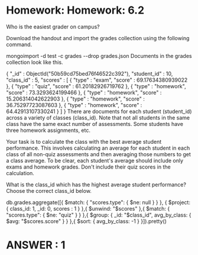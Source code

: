 # Homework: Homework: 6.2

Who is the easiest grader on campus?

Download the handout and import the grades collection using the following command.

mongoimport -d test -c grades --drop grades.json
Documents in the grades collection look like this.

{
	"_id" : ObjectId("50b59cd75bed76f46522c392"),
	"student_id" : 10,
	"class_id" : 5,
	"scores" : [
		{
			"type" : "exam",
			"score" : 69.17634380939022
		},
		{
			"type" : "quiz",
			"score" : 61.20182926719762
		},
		{
			"type" : "homework",
			"score" : 73.3293624199466
		},
		{
			"type" : "homework",
			"score" : 15.206314042622903
		},
		{
			"type" : "homework",
			"score" : 36.75297723087603
		},
		{
			"type" : "homework",
			"score" : 64.42913107330241
		}
	]
}
There are documents for each student (student_id) across a variety of classes (class_id). Note that not all students in the same class have the same exact number of assessments. Some students have three homework assignments, etc.

Your task is to calculate the class with the best average student performance. This involves calculating an average for each student in each class of all non-quiz assessments and then averaging those numbers to get a class average. To be clear, each student's average should include only exams and homework grades. Don't include their quiz scores in the calculation.

What is the class_id which has the highest average student performance? Choose the correct class_id below.




db.grades.aggregate([{
	$match: {
		"scores.type": {
			$ne: null
		}
	}
}, {
	$project: {
		class_id: 1,
		_id: 0,
		scores : 1
	}
},{
   $unwind: "$scores"
},{
   $match: {
		"scores.type": {
			$ne: "quiz"
		}
	}
},{
   $group: {
		_id: "$class_id",
		 avg_by_class: { $avg: "$scores.score" }
	}
},{
	$sort: {
		avg_by_class: -1
	}
}]).pretty()

# ANSWER : 1

